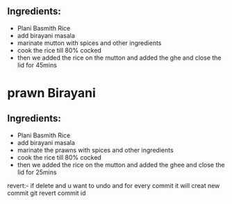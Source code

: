 
## Ingredients:

* Plani Basmith Rice
* add birayani masala
* marinate mutton with spices and other ingredients
* cook the rice till 80% cocked
* then we added the rice on the mutton and added the ghe and close the lid for 45mins

# prawn Birayani

## Ingredients:

* Plani Basmith Rice
* add birayani masala
* marinate the prawns with spices and other ingredients
* cook the rice till 80% cocked
* then we added the rice on the mutton and added the ghee and close the lid for 25mins


revert:- if delete and u want to undo and for every commit it will creat new commit
git revert commit id

